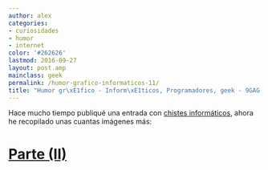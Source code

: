 ```yaml
---
author: alex
categories:
- curiosidades
- humor
- internet
color: '#262626'
lastmod: 2016-09-27
layout: post.amp
mainclass: geek
permalink: /humor-grafico-informaticos-11/
title: "Humor gr\xE1fico - Inform\xE1ticos, Programadores, geek - 9GAG.COM Parte (I)"
---
```


Hace mucho tiempo publiqué una entrada con [chistes informáticos][1], ahora he recopilado unas cuantas imágenes más:

<figure>
    <a href="https://2.bp.blogspot.com/-rUWLl5omr1g/TrEbswj71BI/AAAAAAAABeY/iWHUgrNEWu4/s1600/Postcard.jpg"  ><amp-img layout="responsive" alt="development programming software android technology programmer" width="500" height="394" src="https://2.bp.blogspot.com/-rUWLl5omr1g/TrEbswj71BI/AAAAAAAABeY/iWHUgrNEWu4/s800/Postcard.jpg"></amp-img></a>
</figure>

<!--more-->

<figure>
    <a href="https://1.bp.blogspot.com/-e0hOeWF-G3M/TrEbtNEBm-I/AAAAAAAABek/r-j9yei102s/s1600/When%2BLife%2BSucks.jpg"  ><amp-img layout="responsive" alt="development programming software android technology programmer" width="700" height="565" src="https://1.bp.blogspot.com/-e0hOeWF-G3M/TrEbtNEBm-I/AAAAAAAABek/r-j9yei102s/s800/When%2BLife%2BSucks.jpg"></amp-img></a>
</figure>
<figure>
    <a href="https://3.bp.blogspot.com/-D1ZwWjG9_l4/TrEbtoah1mI/AAAAAAAABe0/Cy47DUZMuGw/s1600/Programmers%2Bvs%2BUsers.jpg"  ><amp-img layout="responsive" alt="development programming software android technology programmer" width="381" height="374" src="https://3.bp.blogspot.com/-D1ZwWjG9_l4/TrEbtoah1mI/AAAAAAAABe0/Cy47DUZMuGw/s800/Programmers%2Bvs%2BUsers.jpg"></amp-img></a>
</figure>
<figure>
    <a href="https://1.bp.blogspot.com/-CrQxjpzaRtk/TrEbuNpxgPI/AAAAAAAABe8/DaZMRA5Fz9A/s1600/Web%2BDesigners%2Bvs.%2BWeb%2BDevelopers.jpg"  ><amp-img layout="responsive" alt="development programming software android technology programmer" width="496" height="800" src="https://1.bp.blogspot.com/-CrQxjpzaRtk/TrEbuNpxgPI/AAAAAAAABe8/DaZMRA5Fz9A/s800/Web%2BDesigners%2Bvs.%2BWeb%2BDevelopers.jpg"></amp-img></a>
</figure>
<figure>
    <a href="https://4.bp.blogspot.com/-MjwDEYli9Ec/TrEbuLBI1ZI/AAAAAAAABfI/5fhMth9D9lE/s1600/Not%2Bsure%2Bif%2BC%2Bis%2Bbroken.jpg"  ><amp-img layout="responsive" alt="development programming software android technology programmer" width="500" height="415" src="https://4.bp.blogspot.com/-MjwDEYli9Ec/TrEbuLBI1ZI/AAAAAAAABfI/5fhMth9D9lE/s800/Not%2Bsure%2Bif%2BC%2Bis%2Bbroken.jpg"></amp-img></a>
</figure>
<figure>
    <a href="https://2.bp.blogspot.com/-6BJ8Qq1NxPM/TrEcAZR9puI/AAAAAAAABfY/XwoxQemmIEc/s1600/A%2BProgrammer%25C2%25B4s%2Blife....jpg"  ><amp-img layout="responsive" alt="development programming software android technology programmer" width="510" height="550" src="https://2.bp.blogspot.com/-6BJ8Qq1NxPM/TrEcAZR9puI/AAAAAAAABfY/XwoxQemmIEc/s800/A%2BProgrammer%25C2%25B4s%2Blife....jpg"></amp-img></a>
</figure>
<figure>
    <a href="https://3.bp.blogspot.com/-kohvWX9MYUk/TrEcAr29YVI/AAAAAAAABfo/Dqg1aDVsNjs/s1600/A%2BTribute%253A%2BToo%2BMuch%2BEpicness...%2BOne%2BDay%2521.jpg"  ><amp-img layout="responsive" alt="development programming software android technology programmer" width="547" height="800" src="https://3.bp.blogspot.com/-kohvWX9MYUk/TrEcAr29YVI/AAAAAAAABfo/Dqg1aDVsNjs/s800/A%2BTribute%253A%2BToo%2BMuch%2BEpicness...%2BOne%2BDay%2521.jpg"></amp-img></a>
</figure>
<figure>
    <a href="https://3.bp.blogspot.com/-ybM-G8UbdRU/TrEcBCyLHrI/AAAAAAAABfw/ODlm1CRiJto/s1600/C%2BSharp%2BFTW%2B%2528Programmers%2BJoke%2529.jpg"  ><amp-img layout="responsive" alt="development programming software android technology programmer" width="365" height="386" src="https://3.bp.blogspot.com/-ybM-G8UbdRU/TrEcBCyLHrI/AAAAAAAABfw/ODlm1CRiJto/s800/C%2BSharp%2BFTW%2B%2528Programmers%2BJoke%2529.jpg"></amp-img></a>
</figure>
<figure>
    <a href="https://2.bp.blogspot.com/-lm1ne91yWYE/TrEcBcPZ4eI/AAAAAAAABf4/UasDJA-cBeE/s1600/Gamer%2Band%2Bprogrammer%2Bgeek.jpg"  ><amp-img layout="responsive" alt="development programming software android technology programmer" width="300" height="289" src="https://2.bp.blogspot.com/-lm1ne91yWYE/TrEcBcPZ4eI/AAAAAAAABf4/UasDJA-cBeE/s800/Gamer%2Band%2Bprogrammer%2Bgeek.jpg"></amp-img></a>
</figure>
<figure>
    <a href="https://2.bp.blogspot.com/-8RRwjrXbPWQ/TrEcBfOxnNI/AAAAAAAABgI/caywXgrLfSs/s1600/Geek%2Bcrave.jpg"  ><amp-img layout="responsive" alt="development programming software android technology programmer" width="700" height="551"  src="https://2.bp.blogspot.com/-8RRwjrXbPWQ/TrEcBfOxnNI/AAAAAAAABgI/caywXgrLfSs/s800/Geek%2Bcrave.jpg"></amp-img></a>
</figure>
<figure>
    <a href="https://2.bp.blogspot.com/-abi6Rv4TxWg/TrEcSpLYICI/AAAAAAAABgY/xb0sDItkmhc/s1600/Geek%2Bprotest%2Bin%2BIndia.jpg"  ><amp-img layout="responsive" alt="development programming software android technology programmer" width="432" height="748"  src="https://2.bp.blogspot.com/-abi6Rv4TxWg/TrEcSpLYICI/AAAAAAAABgY/xb0sDItkmhc/s800/Geek%2Bprotest%2Bin%2BIndia.jpg"></amp-img></a>
</figure>
<figure>
    <a href="https://4.bp.blogspot.com/-BbHiOYY4gls/TrEcSmVmSVI/AAAAAAAABgo/Slw5xSqeNx8/s1600/Ipad.jpg"  ><amp-img layout="responsive" alt="development programming software android technology programmer" width="576" height="800"  src="https://4.bp.blogspot.com/-BbHiOYY4gls/TrEcSmVmSVI/AAAAAAAABgo/Slw5xSqeNx8/s800/Ipad.jpg"></amp-img></a>
</figure>
<figure>
    <a href="https://3.bp.blogspot.com/-yrjjakqGFck/TrEcTT0W34I/AAAAAAAABgw/ixCgnrPqfdw/s1600/Is%2Bthis%2Bhappened%2Bto%2Byou%253F.jpg"  ><amp-img layout="responsive" alt="development programming software android technology programmer"   width="500" height="540" src="https://3.bp.blogspot.com/-yrjjakqGFck/TrEcTT0W34I/AAAAAAAABgw/ixCgnrPqfdw/s800/Is%2Bthis%2Bhappened%2Bto%2Byou%253F.jpg"></amp-img></a>
</figure>
<figure>
    <a href="https://3.bp.blogspot.com/-8EQl-MtJcTo/TrEcTWVO8kI/AAAAAAAABg8/iuAyNT8ENMU/s1600/Programmer%2527s%2BLazy%2BRule.jpg"  ><amp-img layout="responsive" alt="development programming software android technology programmer" width="418" height="800"  src="https://3.bp.blogspot.com/-8EQl-MtJcTo/TrEcTWVO8kI/AAAAAAAABg8/iuAyNT8ENMU/s800/Programmer%2527s%2BLazy%2BRule.jpg"></amp-img></a>
</figure>
<figure>
    <a href="https://3.bp.blogspot.com/-R55Ng2OMpvE/TrEcmFHXCFI/AAAAAAAABhI/q66TE_iJqgk/s1600/Programmers%2521.jpg"  ><amp-img layout="responsive" alt="development programming software android technology programmer" width="500" height="528"  src="https://3.bp.blogspot.com/-R55Ng2OMpvE/TrEcmFHXCFI/AAAAAAAABhI/q66TE_iJqgk/s800/Programmers%2521.jpg"></amp-img></a>
</figure>

# [Parte (II)][2]

 [1]: https://elbauldelprogramador.com/chistes-de-informaticos
 [2]: https://elbauldelprogramador.com/humor-grafico-informaticos